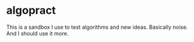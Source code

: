 # algopract

This is a sandbox I use to test algorithms and new ideas. Basically noise. And I should use it more.
